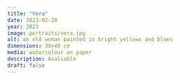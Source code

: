 ```yaml
---
title: "Vera"
date: 2023-02-20
year: 2023
image: portraits/vera.jpg
alt: an old woman painted in bright yellows and blues
dimensions: 30x40 cm
media: watercolour on paper
description: Avaliable
draft: false
---
```


